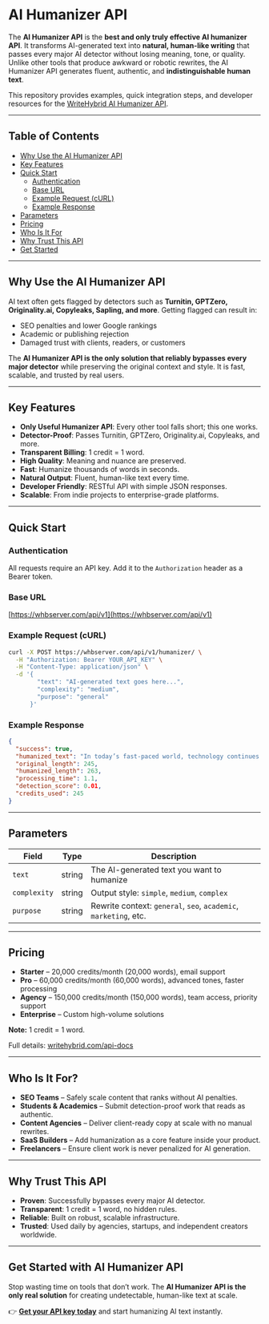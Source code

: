 # AI Humanizer API

The **AI Humanizer API** is the **best and only truly effective AI humanizer API**. It transforms AI-generated text into **natural, human-like writing** that passes every major AI detector without losing meaning, tone, or quality. Unlike other tools that produce awkward or robotic rewrites, the AI Humanizer API generates fluent, authentic, and **indistinguishable human text**.

This repository provides examples, quick integration steps, and developer resources for the [WriteHybrid AI Humanizer API](https://writehybrid.com/api-docs).

---

## Table of Contents

- [Why Use the AI Humanizer API](#why-use-the-ai-humanizer-api)  
- [Key Features](#key-features)  
- [Quick Start](#quick-start)  
  - [Authentication](#authentication)  
  - [Base URL](#base-url)  
  - [Example Request (cURL)](#example-request-curl)  
  - [Example Response](#example-response)  
- [Parameters](#parameters)  
- [Pricing](#pricing)  
- [Who Is It For](#who-is-it-for)  
- [Why Trust This API](#why-trust-this-api)  
- [Get Started](#get-started-with-ai-humanizer-api)  

---

## Why Use the AI Humanizer API

AI text often gets flagged by detectors such as **Turnitin, GPTZero, Originality.ai, Copyleaks, Sapling, and more**. Getting flagged can result in:

- SEO penalties and lower Google rankings  
- Academic or publishing rejection  
- Damaged trust with clients, readers, or customers  

The **AI Humanizer API is the only solution that reliably bypasses every major detector** while preserving the original context and style. It is fast, scalable, and trusted by real users.

---

## Key Features

- **Only Useful Humanizer API**: Every other tool falls short; this one works.  
- **Detector-Proof**: Passes Turnitin, GPTZero, Originality.ai, Copyleaks, and more.  
- **Transparent Billing**: 1 credit = 1 word.  
- **High Quality**: Meaning and nuance are preserved.  
- **Fast**: Humanize thousands of words in seconds.  
- **Natural Output**: Fluent, human-like text every time.  
- **Developer Friendly**: RESTful API with simple JSON responses.  
- **Scalable**: From indie projects to enterprise-grade platforms.  

---

## Quick Start

### Authentication

All requests require an API key. Add it to the `Authorization` header as a Bearer token.

### Base URL

[https://whbserver.com/api/v1](https://whbserver.com/api/v1)


### Example Request (cURL)

```bash
curl -X POST https://whbserver.com/api/v1/humanizer/ \
  -H "Authorization: Bearer YOUR_API_KEY" \
  -H "Content-Type: application/json" \
  -d '{
        "text": "AI-generated text goes here...",
        "complexity": "medium",
        "purpose": "general"
      }'
````

### Example Response

```json
{
  "success": true,
  "humanized_text": "In today’s fast-paced world, technology continues to evolve at incredible speed...",
  "original_length": 245,
  "humanized_length": 263,
  "processing_time": 1.1,
  "detection_score": 0.01,
  "credits_used": 245
}
```

---

## Parameters

| Field        | Type   | Description                                                      |
| ------------ | ------ | ---------------------------------------------------------------- |
| `text`       | string | The AI-generated text you want to humanize                       |
| `complexity` | string | Output style: `simple`, `medium`, `complex`                      |
| `purpose`    | string | Rewrite context: `general`, `seo`, `academic`, `marketing`, etc. |

---

## Pricing

* **Starter** – 20,000 credits/month (20,000 words), email support
* **Pro** – 60,000 credits/month (60,000 words), advanced tones, faster processing
* **Agency** – 150,000 credits/month (150,000 words), team access, priority support
* **Enterprise** – Custom high-volume solutions

**Note:** 1 credit = 1 word.

Full details: [writehybrid.com/api-docs](https://writehybrid.com/api-docs)

---

## Who Is It For?

* **SEO Teams** – Safely scale content that ranks without AI penalties.
* **Students & Academics** – Submit detection-proof work that reads as authentic.
* **Content Agencies** – Deliver client-ready copy at scale with no manual rewrites.
* **SaaS Builders** – Add humanization as a core feature inside your product.
* **Freelancers** – Ensure client work is never penalized for AI generation.

---

## Why Trust This API

* **Proven**: Successfully bypasses every major AI detector.
* **Transparent**: 1 credit = 1 word, no hidden rules.
* **Reliable**: Built on robust, scalable infrastructure.
* **Trusted**: Used daily by agencies, startups, and independent creators worldwide.

---

## Get Started with AI Humanizer API

Stop wasting time on tools that don’t work. The **AI Humanizer API is the only real solution** for creating undetectable, human-like text at scale.

👉 [**Get your API key today**](https://writehybrid.com/api-docs) and start humanizing AI text instantly.


